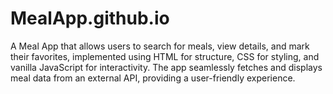 # MealApp.github.io
A Meal App that allows users to search for meals, view details, and mark their favorites, implemented using HTML for structure, CSS for styling, and vanilla JavaScript for interactivity. The app seamlessly fetches and displays meal data from an external API, providing a user-friendly experience. 
